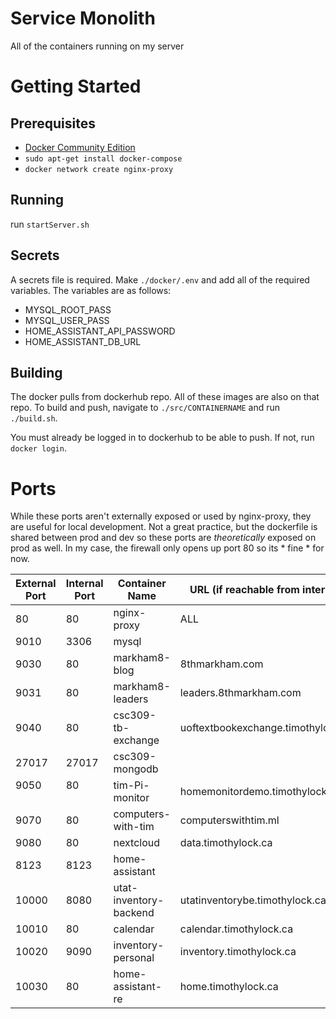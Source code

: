 # Service Monolith
All of the containers running on my server

# Getting Started
## Prerequisites
- [Docker Community Edition](https://www.docker.com/community-edition)
- `sudo apt-get install docker-compose`
- `docker network create nginx-proxy`

## Running
run `startServer.sh`

## Secrets
A secrets file is required. Make `./docker/.env` and add all of the required variables. The variables are as follows:

- MYSQL_ROOT_PASS
- MYSQL_USER_PASS
- HOME_ASSISTANT_API_PASSWORD
- HOME_ASSISTANT_DB_URL

## Building
The docker pulls from dockerhub repo. All of these images are also on that repo. To build and push, navigate to `./src/CONTAINERNAME` and run `./build.sh`.

You must already be logged in to dockerhub to be able to push. If not, run `docker login`.

# Ports

While these ports aren't externally exposed or used by nginx-proxy, they are useful for local development. Not a great practice, but the dockerfile is shared between prod and dev so these ports are _theoretically_ exposed on prod as well. In my case, the firewall only opens up port 80 so its * fine * for now.


| External Port | Internal Port | Container Name    | URL (if reachable from internet)   |
|---------------|---------------|-------------------|------------------------------------|
| 80            | 80            | nginx-proxy       | ALL                                |
| 9010          | 3306          | mysql             |                                    |
| 9030          | 80            | markham8-blog     | 8thmarkham.com                     |
| 9031          | 80            | markham8-leaders  | leaders.8thmarkham.com             |
| 9040          | 80            | csc309-tb-exchange| uoftextbookexchange.timothylock.ca |
| 27017         | 27017         | csc309-mongodb    |                                    |
| 9050          | 80            | tim-Pi-monitor    | homemonitordemo.timothylock.ca     |
| 9070          | 80            | computers-with-tim| computerswithtim.ml                |
| 9080          | 80            | nextcloud         | data.timothylock.ca                |
| 8123          | 8123          | home-assistant    |                                    |
| 10000         | 8080          | utat-inventory-backend | utatinventorybe.timothylock.ca  |
| 10010         | 80            | calendar          | calendar.timothylock.ca            |
| 10020         | 9090          | inventory-personal| inventory.timothylock.ca           |
| 10030         | 80            | home-assistant-re | home.timothylock.ca                |

